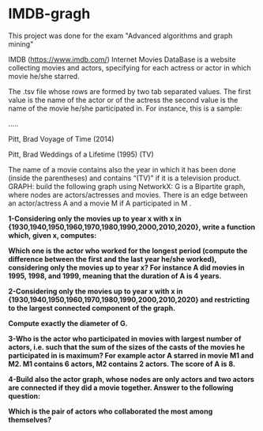 # IMDB-gragh

This project was done for the exam  "Advanced algorithms and graph mining"<br />

IMDB (https://www.imdb.com/) Internet Movies DataBase is a website collecting movies and actors, specifying for each actress or actor in which movie he/she starred. <br />

The .tsv file whose rows are formed by two tab separated values. The first value is the name of the actor or of the actress the second value is the name of the movie he/she participated in. For instance, this is a sample:

….. <br />

Pitt, Brad      Voyage of Time (2014)<br />

Pitt, Brad      Weddings of a Lifetime (1995) (TV)<br />

The name of a movie contains also the year in which it has been done (inside the parentheses) and contains “(TV)” if it is a television product.
<br />
GRAPH: build the following graph using NetworkX: G is a Bipartite graph, where nodes are actors/actresses and movies. There is an edge between an actor/actress A and a movie M if A participated in M .<b />

1-Considering only the movies up to year x with x in {1930,1940,1950,1960,1970,1980,1990,2000,2010,2020}, write a function which, given x, computes:<br />

Which one is the actor who worked for the longest period (compute the difference between the first and the last year he/she worked), considering only the movies up to year x? For instance A did movies in 1995, 1998, and 1999, meaning that the duration of A is 4 years. <br />

2-Considering only the movies up to year x with x in {1930,1940,1950,1960,1970,1980,1990,2000,2010,2020} and restricting to the largest connected component of the graph.<br /> 


Compute exactly the diameter of G.<br />

3-Who is the actor who participated in movies with largest number of actors, i.e. such that the sum of the sizes of the casts of the movies he participated in is maximum? For example actor A starred in movie M1 and M2. M1 contains 6 actors, M2 contains 2 actors. The score of A is 8.<br />

4-Build also the actor graph, whose nodes are only actors and two actors are connected if they did a movie together. Answer to the following question:<br />

Which is the pair of actors who collaborated the most among themselves?<br />
